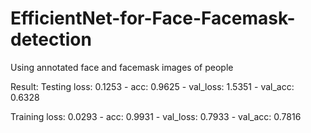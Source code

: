 # EfficientNet-for-Face-Facemask-detection

Using annotated face and facemask images of people

Result:
Testing loss: 0.1253 - acc: 0.9625 - val_loss: 1.5351 - val_acc: 0.6328

Training loss: 0.0293 - acc: 0.9931 - val_loss: 0.7933 - val_acc: 0.7816
